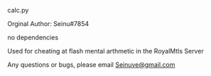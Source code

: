 calc.py

Orginal Author: Seinu#7854

no dependencies 

Used for cheating at flash mental arthmetic in the RoyalMtls Server

Any questions or bugs, please email Seinuve@gmail.com
